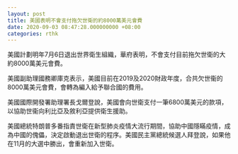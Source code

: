 ```yaml
---
layout: post
title: 美國表明不會支付拖欠世衛的約8000萬美元會費
date: 2020-09-03 08:47:28.000000000 +08:00
categories: rthk
---
```


美國計劃明年7月6日退出世界衛生組織，華府表明，不會支付目前拖欠世衛的大約8000萬美元會費。

美國副助理國務卿庫克表示，美國目前在2019及2020財政年度，合共欠世衞的8000萬美元會費，會轉為編入給予聯合國的費用。

美國國際開發署助理署長戈爾登說，美國會向世衛支付一筆6800萬美元的款項，以協助世衞向利比亞及敘利亞提供衛生援助。

美國總統特朗普多番指責世衛在新型肺炎疫情大流行期間，協助中國隱瞞疫情，成為中國的傀儡，決定啟動退出世衛的程序。美國民主黨總統候選人拜登說，如果他在11月的大選中勝出，會重新加入世衛。
